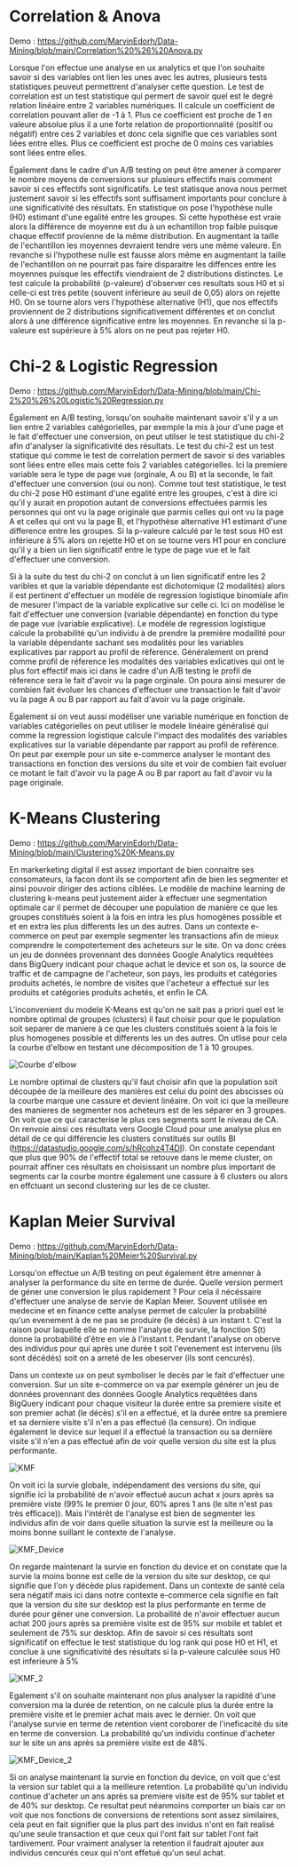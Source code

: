 # Correlation & Anova  
Demo : https://github.com/MarvinEdorh/Data-Mining/blob/main/Correlation%20%26%20Anova.py

Lorsque l'on effectue une analyse en ux analytics et que l'on souhaite savoir si des variables ont lien les unes avec les autres, plusieurs tests statistiques peuveut permettrent d'analyser cette question. Le test de correlation est un test statistique qui permert de savoir quel est le degré relation linéaire entre 2 variables numériques. Il calcule un coefficient de correlation pouvant aller de -1 à 1. Plus ce coefficient est proche de 1 en valeure absolue plus il a une forte relation de proportionnalité (positif ou négatif) entre ces 2 variables et donc cela signifie que ces variables sont liées entre elles. Plus ce coefficient est proche de 0 moins ces variables sont liées entre elles.

Également dans le cadre d'un A/B testing on peut être amener à comparer le nombre moyens de conversions sur plusieurs effectifs mais comment savoir si ces effectifs sont significatifs. Le test statisque anova nous permet justement savoir si les effectifs sont suffisament importants pour conclure à une significativité des résultats. En statistique on pose l'hypothèse nulle (H0) estimant d'une egalité entre les groupes. Si cette hypothèse est vraie alors la différence de moyenne est du à un echantillon trop faible puisque chaque effectif provienne de la même distribution. En augmentant la taille de l'echantillon les moyennes devraient tendre vers une même valeure. En revanche si l'hypothese nulle est fausse alors même en augmentant la taille de l'echantillon on ne pourrait pas faire disparaitre les diffences entre les moyennes puisque les effectifs viendraient de 2 distributions distinctes. Le test calcule la probabilité (p-valeure) d'observer ces resultats sous H0 et si celle-ci est très petite (souvent inférieure au seuil de 0,05) alors on rejette H0. On se tourne alors vers l'hypothèse alternative (H1), que nos effectifs proviennent de 2 distributions significativement différentes et on conclut alors à une différence significative entre les moyennes. En revanche si la p-valeure est supérieure à 5% alors on ne peut pas rejeter H0.

# Chi-2 & Logistic Regression 
Demo : https://github.com/MarvinEdorh/Data-Mining/blob/main/Chi-2%20%26%20Logistic%20Regression.py

Également en A/B testing, lorsqu'on souhaite maintenant savoir s'il y a un lien entre 2 variables catégorielles, par exemple la mis à jour d'une page et le fait d'effectuer une conversion, on peut utilser le test statistique du chi-2 afin d'analyser la significativité des résultats. Le test du chi-2 est un test statique qui comme le test de correlation permert de savoir si des variables sont liées entre elles mais cette fois 2 variables catégorielles. Ici la premiere variable sera le type de page vue (orginale, A ou B) et la seconde, le fait d'effectuer une conversion (oui ou non). Comme tout test statistique, le test du chi-2 pose H0 estimant d'une egalité entre les groupes, c'est à dire ici qu'il y aurait en propotion autant de conversions effectuées parmis les personnes qui ont vu la page originale que parmis celles qui ont vu la page A et celles qui ont vu la page B, et l'hypothèse alternative H1 estimant d'une difference entre les groupes. Si la p-valeure calculé par le test sous H0 est inférieure à 5% alors on rejette H0 et on se tourne vers H1 pour en conclure qu'il y a bien un lien significatif entre le type de page vue et le fait d'effectuer une conversion. 

Si à la suite du test du chi-2 on conclut à un lien significatif entre les 2 varibles et que la variable dépendante est dichotomique (2 modalités) alors il est pertinent d'effectuer un modèle de regression logistique binomiale afin de mesurer l'impact de la variable explicative sur celle ci. Ici on modélise le fait d'effectuer une conversion (variable dépendante) en fonction du type de page vue (variable explicative). Le modèle de regression logistique calcule la probabilité qu'un individu à de prendre la première modailité pour la variable dépendante sachant ses modalités pour les variables explicatives par rapport au profil de réference. Généralement on prend comme profil de réference les modalités des variables exlicatives qui ont le plus fort effectif mais ici dans le cadre d'un A/B testing le profil de réference sera le fait d'avoir vu la page orginale. On poura ainsi mesurer de combien fait évoluer les chances d'effectuer une transaction le fait d'avoir vu la page A ou B par rapport au fait d'avoir vu la page originale.

Également si on veut aussi modéliser une variable numérique en fonction de variables catégorielles on peut utiliser le modele linéaire généralisé qui comme la regression logistique calcule l'impact des modalités des variables explicatives sur la variable dépendante par rapport au profil de reférence. On peut par exemple pour un site e-commerce analyser le montant des transactions en fonction des versions du site et voir de combien fait evoluer ce motant le fait d'avoir vu la page A ou B par raport au fait d'avoir vu la page originale.


# K-Means Clustering
Demo : https://github.com/MarvinEdorh/Data-Mining/blob/main/Clustering%20K-Means.py

En markerketing digital il est assez important de bien connaitre ses consomateurs, la facon dont ils se comportent afin de bien les segmenter et ainsi pouvoir diriger des actions ciblées. Le modèle de machine learning de clustering k-means peut justement aider à effectuer une segmentation optimale car il permet de découper une population de manière ce que les groupes constitués soient à la fois en intra les plus homogènes possible et et en extra les plus differents les un des autres. Dans un contexte e-commerce on peut par exemple segmenter les transactions afin de mieux comprendre le compotertement des acheteurs sur le site. On va donc crées un jeu de données provennant des données Google Analytics requêtées dans BigQuery indicant pour chaque achat le device et son os, la source de traffic et de campagne de l'acheteur, son pays, les produits et catégories produits achetés, le nombre de visites que l'acheteur a effectué sur les produits et catégories produits achetés, et enfin le CA.

L'inconvenient du modele K-Means est qu'on ne sait pas a priori quel est le nombre optimal de groupes (clusters) il faut choisir pour que le population soit separer de maniere à ce que les clusters constitués soient à la fois le plus homogenes possible et differents les un des autres. On utlise pour cela la courbe d'elbow en testant une décomposition de 1 à 10 groupes.

![Courbe d'elbow](https://user-images.githubusercontent.com/83826055/129334001-457b71dd-c30f-43de-897e-d2dab6f01a60.png)

Le nombre optimal de clusters qu'il faut choisir afin que la population soit découpée de la meilleure des manières est celui du point des abscisses où la courbe marque une cassure et devient linéaire. On voit ici que la meilleure des manieres de segmenter nos acheteurs est de les séparer en 3 groupes. On voit que ce qui caracterise le plus ces segments sont le niveau de CA. On renvoie ainsi ces résultats vers Google Cloud pour une analyse plus en détail de ce qui différencie les clusters constitués sur outils BI (https://datastudio.google.com/s/hRcohz4T4DI). On constate cependant que plus que 90% de l'effectif total se retouve dans le meme cluster, on pourrait affiner ces résultats en choisissant un nombre plus important de segments car la courbe montre également une cassure à 6 clusters ou alors en effctuant un second clustering sur les de ce cluster.

# Kaplan Meier Survival
Demo : https://github.com/MarvinEdorh/Data-Mining/blob/main/Kaplan%20Meier%20Survival.py

Lorsqu'on effectue un A/B testing on peut également être amenner à analyser la performance du site en terme de durée. Quelle version permert de géner une conversion le plus rapidement ? Pour cela il nécéssaire d'effectuer une analyse de servie de Kaplan Meier. Souvent utilisée en medecine et en finance cette analyse permet de calculer la probabilité qu'un evenement à de ne pas se produire (le décès) à  un instant t. C'est la raison pour laquelle elle se nomme l'analyse de survie, la fonction S(t) donne la probabilité d'être en vie à l'instant t. Pendant l'analyse on oberve des individus pour qui après une durée t soit l'evenement est intervenu (ils sont décédés) soit on a arreté de les obeserver (ils sont cencurés).

Dans un contexte ux on peut symboliser le decès par le fait d'effectuer une conversion. Sur un site e-commerce on va par exemple générer un jeu de données provennant des données Google Analytics requêtées dans BigQuery indicant pour chaque visiteur la durée entre sa premiere visite et son premier achat (le décès) s'il en a effectué, et la durée entre sa premiere et sa derniere visite s'il n'en a pas effectué (la censure). On indique également le device sur lequel il a effectué la transaction ou sa dernière visite s'il n'en a pas effectué afin de voir quelle version du site est la plus performante.

![KMF](https://user-images.githubusercontent.com/83826055/129444429-fcef0f33-b30f-4c5c-9b22-af75347ed59e.png)

On voit ici la survie globale, indépendament des versions du site, qui signifie ici la probabilité de n'avoir effectué aucun achat x jours après sa première viste (99% le premier 0 jour, 60% apres 1 ans (le site n'est pas très efficace)). Mais l'intérêt de l'analyse est bien de segmenter les individus afin de voir dans quelle situation la survie est la meilleure ou la moins bonne suillant le contexte de l'analyse.

![KMF_Device](https://user-images.githubusercontent.com/83826055/129444431-0271e2aa-c5cc-4988-9497-2b6b61337bb1.png)

On regarde maintenant la survie en fonction du device et on constate que la survie la moins bonne est celle de la version du site sur desktop, ce qui signifie que l'on y décède plus rapidement. Dans un contexte de santé cela sera négatif mais ici dans notre contexte e-commerce cela signifie en fait que la version du site sur desktop est la plus performante en terme de durée pour géner une conversion. La probailité de n'avoir effectuer aucun achat 200 jours après sa première visite est de 95% sur mobile et tablet et seulement de 75% sur desktop. Afin de savoir si ces résultats sont significatif on effectue le test statistique du log rank qui pose H0 et H1, et conclue à une significativité des résultats si la p-valeure calculée sous H0 est inferieure à 5%

![KMF_2](https://user-images.githubusercontent.com/83826055/129450587-cf45114a-ea53-49d4-b7ee-a1bb04a8b7f3.png)

Egalement s'il on souhaite maintenant non plus analyser la rapidité d'une conversion ma la durée de retention, on ne calcule plus la durée entre la première visite et le premier achat mais avec le dernier. On voit que l'analyse survie en terme de retention vient coroborer de l'ineficacité du site en terme de conversion. La probabilité qu'un individu continue d'acheter sur le site un ans après sa première visite est de 48%.

![KMF_Device_2](https://user-images.githubusercontent.com/83826055/129450589-e52c90a2-8391-4d86-9827-43318689c2ae.png)

Si on analyse maintenant la survie en fonction du device, on voit que c'est la version sur tablet qui a la meilleure retention. La probabilité qu'un individu continue d'acheter un ans après sa premiere visite est de 95% sur tablet et de 40% sur desktop. Ce resultat peut néanmoins comporter un biais car on voit que nos fonctions de conversions de retentions sont assez similaires, cela peut en fait signifier que la plus part des invidus n'ont en fait realisé qu'une seule transaction et que ceux qui l'ont fait sur tablet l'ont fait tardivement. Pour vraiment analyser la retention il faudrait ajouter aux individus cencurés ceux qui n'ont effetué qu'un seul achat. 
